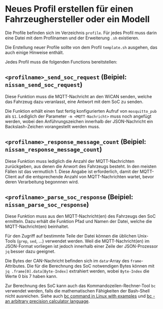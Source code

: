 # Neues Profil erstellen für einen Fahrzeughersteller oder ein Modell

Die Profile befinden sich im Verzeichnis `profile`. Für jedes Profil muss darin eine Datei mit dem Profilnamen und der Erweiterung `.sh` existieren.

Die Erstellung neuer Profile sollte von dem Profil `template.sh` ausgehen, das auch einige Hinweise enthält.

Jedes Profil muss die folgenden Functions bereitstellen:

## `<profilname>_send_soc_request` (Beipiel: `nissan_send_soc_request`)
Diese Funktion muss die MQTT-Nachricht an den WiCAN senden, welche das Fahrzeug dazu veranlasst, eine Antwort mit dem SoC zu senden.

Die Funktion erhält einen fast fertig konfigurierten Aufruf von `mosquitto_pub` als `$1`. Lediglich der Parameter `-m <MQTT-Nachricht>` muss noch angefügt werden, wobei den Anführungszeichen innerhalb der JSON-Nachricht ein Backslash-Zeichen vorangestellt werden muss.

## `<profilname>_response_message_count` (Beipiel: `nissan_response_message_count`)
Diese Funktion muss lediglich die Anzahl der MQTT-Nachrichten zurückgeben, aus denen die Anwort des Fahrzeugs besteht. In den meisten Fällen ist das vermutlich 1. Diese Angabe ist erforderlich, damit der MQTT-Client auf die entsprechende Anzahl von MQTT-Nachrichten wartet, bevor deren Verarbeitung begonnnen wird.

## `<profilname>_parse_soc_response` (Beipiel: `nissan_parse_soc_response`)
Diese Funktion muss aus den MQTT-Nachricht(en) des Fahrzeugs den SoC ermitteln. Dazu erhält die Funktion Pfad und Namen der Datei, welche die MQTT-Nachricht(en) beinhaltet.

Für den Zugriff auf bestimmte Teile der Datei können die üblichen Unix-Tools (`grep`, `sed`, ...) verwendet werden. Weil die MQTT-Nachricht(en) im JSON-Format vorliegen ist jedoch innerhalb einer Zeile der JSON-Prozessor `jq` besser dazu geeignet.

Die Bytes der CAN-Nachricht befinden sich im `data`-Array des `frame`-Attributes. Die für die Berechnung des SoC notwendigen Bytes können mit `jq .frame[0].data[Byte-Index]` extrahiert werden, wobei `Byte-Index` die Werte 0 bis 7 haben kann. 

Zur Berechnung des SoC kann auch das Kommandozeilen-Rechner-Tool `bc` verwendet werden, falls die mathematischen Fähigkeiten der Bash-Shell nicht ausreichen. Siehe auch [bc command in Linux with examples](https://www.geeksforgeeks.org/bc-command-linux-examples/) und [bc - an arbitrary precision calculator language](https://www.gnu.org/software/bc/manual/html_mono/bc.html).